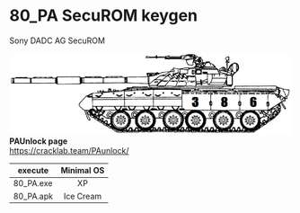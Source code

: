 # 80_PA SecuROM keygen
Sony DADC AG SecuROM

![80pa](t80.PNG)\
**PAUnlock page**\
https://cracklab.team/PAunlock/



| execute       | Minimal OS   |
| ------------- |:-------------:
| 80_PA.exe     | XP           |
| 80_PA.apk     | Ice Cream    |
